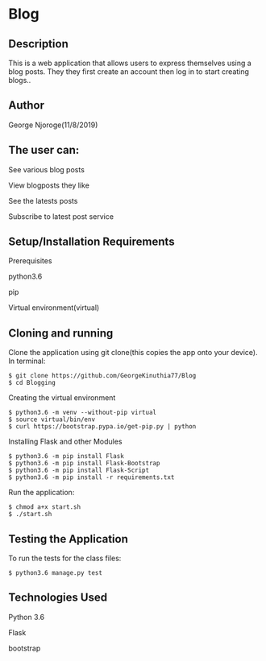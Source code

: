 # Blog

## Description
This is a web application that allows users to express themselves using a blog posts. They they first create an account then log in to start creating blogs..
## Author
George Njoroge(11/8/2019)

## The user can:

See various blog posts

View blogposts they like

See the latests posts

Subscribe to latest post service

## Setup/Installation Requirements
Prerequisites

python3.6

pip

Virtual environment(virtual)

## Cloning and running
Clone the application using git clone(this copies the app onto your device). In terminal:

    $ git clone https://github.com/GeorgeKinuthia77/Blog
    $ cd Blogging
Creating the virtual environment

    $ python3.6 -m venv --without-pip virtual
    $ source virtual/bin/env
    $ curl https://bootstrap.pypa.io/get-pip.py | python
Installing Flask and other Modules

    $ python3.6 -m pip install Flask
    $ python3.6 -m pip install Flask-Bootstrap
    $ python3.6 -m pip install Flask-Script
    $ python3.6 -m pip install -r requirements.txt
Run the application:

    $ chmod a+x start.sh
    $ ./start.sh

## Testing the Application
To run the tests for the class files:

    $ python3.6 manage.py test
    
## Technologies Used

Python 3.6

Flask

bootstrap
